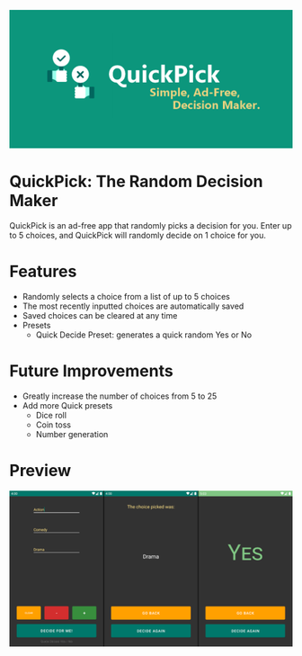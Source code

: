 ![Image of Feature](https://github.com/minizou/quickpick/blob/main/image/quickpick_feature.png?raw=true)
# QuickPick: The Random Decision Maker

QuickPick is an ad-free app that randomly picks a decision for you. Enter up to 5 choices, and QuickPick will randomly decide on 1 choice for you.

# Features
- Randomly selects a choice from a list of up to 5 choices
- The most recently inputted choices are automatically saved
- Saved choices can be cleared at any time
- Presets
	- Quick Decide Preset: generates a quick random Yes or No

# Future Improvements
- Greatly increase the number of choices from 5 to 25
- Add more Quick presets
	- Dice roll
	- Coin toss
	- Number generation

# Preview
![Image of App UI](https://github.com/minizou/quickpick/blob/main/image/quickpick_preview.png?raw=true)
